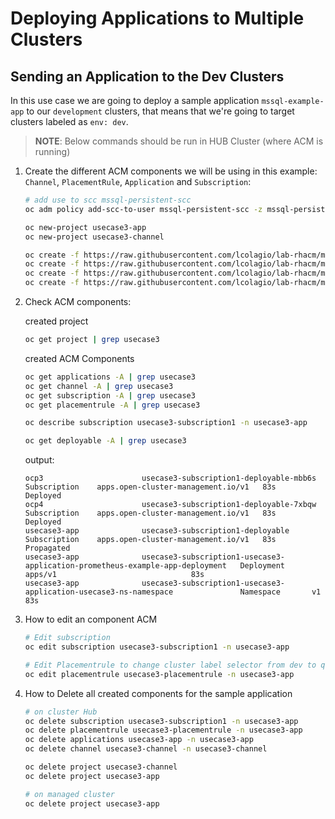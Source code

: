 # Deploying Applications to Multiple Clusters

## **Sending an Application to the Dev Clusters**

In this use case we are going to deploy a sample application `mssql-example-app` to our `development` clusters, that means that we're going to target clusters labeled as `env: dev`.

> **NOTE**: Below commands should be run in HUB Cluster (where ACM is running)

1. Create the different ACM components we will be using in this example: `Channel`, `PlacementRule`, `Application` and `Subscription`:

    ~~~sh
    # add use to scc mssql-persistent-scc
    oc adm policy add-scc-to-user mssql-persistent-scc -z mssql-persistent-sa -n usecase3-ap
    ~~~
 


    ~~~sh
    oc new-project usecase3-app
    oc new-project usecase3-channel
    
    oc create -f https://raw.githubusercontent.com/lcolagio/lab-rhacm/master/temp/usecase3/rhacm/channel.yaml
    oc create -f https://raw.githubusercontent.com/lcolagio/lab-rhacm/master/temp/usecase3/rhacm/application.yaml
    oc create -f https://raw.githubusercontent.com/lcolagio/lab-rhacm/master/temp/usecase3/rhacm/subscription.yaml
    oc create -f https://raw.githubusercontent.com/lcolagio/lab-rhacm/master/temp/usecase3/rhacm/placementrule.yaml
    ~~~

2.  Check ACM components:

    created project

    ~~~sh
    oc get project | grep usecase3
    ~~~

    created ACM Components

    ~~~sh
    oc get applications -A | grep usecase3
    oc get channel -A | grep usecase3
    oc get subscription -A | grep usecase3
    oc get placementrule -A | grep usecase3

    oc describe subscription usecase3-subscription1 -n usecase3-app
    ~~~


    ~~~sh
    oc get deployable -A | grep usecase3
    ~~~
    output: 
    ~~~
    ocp3                      usecase3-subscription1-deployable-mbb6s                                         Subscription    apps.open-cluster-management.io/v1   83s    Deployed
    ocp4                      usecase3-subscription1-deployable-7xbqw                                         Subscription    apps.open-cluster-management.io/v1   83s    Deployed
    usecase3-app              usecase3-subscription1-deployable                                               Subscription    apps.open-cluster-management.io/v1   83s    Propagated
    usecase3-app              usecase3-subscription1-usecase3-application-prometheus-example-app-deployment   Deployment      apps/v1                              83s
    usecase3-app              usecase3-subscription1-usecase3-application-usecase3-ns-namespace               Namespace       v1                                   83s
    ~~~

3. How to edit an component ACM

    ~~~sh
    # Edit subscription
    oc edit subscription usecase3-subscription1 -n usecase3-app
    ~~~

    ~~~sh
    # Edit Placementrule to change cluster label selector from dev to qua by example
    oc edit placementrule usecase3-placementrule -n usecase3-app
    ~~~


4. How to Delete all created components for the sample application

    ~~~sh
    # on cluster Hub
    oc delete subscription usecase3-subscription1 -n usecase3-app
    oc delete placementrule usecase3-placementrule -n usecase3-app
    oc delete applications usecase3-app -n usecase3-app
    oc delete channel usecase3-channel -n usecase3-channel
    
    oc delete project usecase3-channel
    oc delete project usecase3-app

    # on managed cluster
    oc delete project usecase3-app

    
    ~~~

